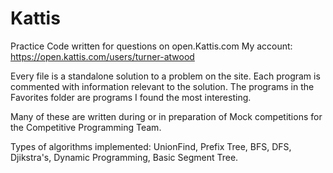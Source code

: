 # Kattis
Practice Code written for questions on open.Kattis.com
My account: https://open.kattis.com/users/turner-atwood

Every file is a standalone solution to a problem on the site.
Each program is commented with information relevant to the solution.
The programs in the Favorites folder are programs I found the most interesting.

Many of these are written during or in preparation of Mock competitions for the Competitive Programming Team.

Types of algorithms implemented:
  UnionFind,
  Prefix Tree,
  BFS,
  DFS,
  Djikstra's,
  Dynamic Programming,
  Basic Segment Tree.
